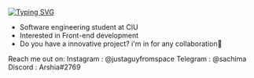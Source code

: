 <!-- ### Hi there 👋🤠 -->

[![Typing SVG](https://readme-typing-svg.demolab.com?font=Fira+Code&size=25&pause=1000&center=true&vCenter=true&random=false&width=435&lines=Hi+There%F0%9F%91%8B%F0%9F%A4%A0;This+is+Arshia)](https://git.io/typing-svg)

 
- Software engineering student at CIU
- Interested in Front-end development
- Do you have a innovative project? i'm in for any collaboration🤝

Reach me out on:
Instagram : @justaguyfromspace
Telegram : @sachima
Discord : Arshia#2769
